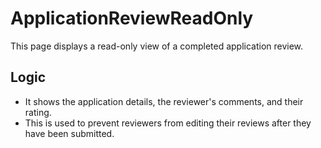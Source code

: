 # ApplicationReviewReadOnly

This page displays a read-only view of a completed application review.

## Logic

- It shows the application details, the reviewer's comments, and their rating.
- This is used to prevent reviewers from editing their reviews after they have been submitted.
